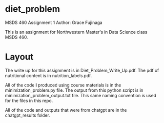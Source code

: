 # diet_problem
MSDS 460 Assignment 1
Author: Grace Fujinaga

This is an assignment for Northwestern Master's in Data Science class MSDS 460. 

# Layout
The write up for this assignment is in Diet_Problem_Write_Up.pdf. The pdf of nutritional content is in nutrition_labels.pdf. 

All of the code I produced using course materials is in the minimization_problem.py file. The output from this python script is in minimization_problem_output.txt file. This same naming convention is used for the files in this repo.

All of the code and outputs that were from chatgpt are in the chatgpt_results folder.

